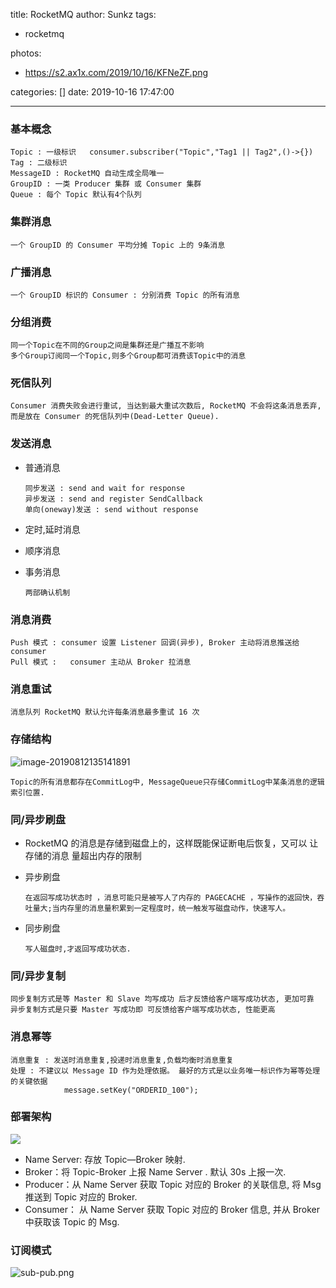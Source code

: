 title: RocketMQ
author: Sunkz
tags:
  - rocketmq

photos:

  - https://s2.ax1x.com/2019/10/16/KFNeZF.png

categories: []
date: 2019-10-16 17:47:00

---
### 基本概念

```
Topic : 一级标识   consumer.subscriber("Topic","Tag1 || Tag2",()->{})
Tag : 二级标识
MessageID : RocketMQ 自动生成全局唯一
GroupID : 一类 Producer 集群 或 Consumer 集群
Queue : 每个 Topic 默认有4个队列
```

### 集群消息

```
一个 GroupID 的 Consumer 平均分摊 Topic 上的 9条消息
```

### 广播消息

```
一个 GroupID 标识的 Consumer : 分别消费 Topic 的所有消息
```

### 分组消费

```
同一个Topic在不同的Group之间是集群还是广播互不影响
多个Group订阅同一个Topic,则多个Group都可消费该Topic中的消息
```

### 死信队列

```
Consumer 消费失败会进行重试, 当达到最大重试次数后, RocketMQ 不会将这条消息丢弃, 而是放在 Consumer 的死信队列中(Dead-Letter Queue).
```

### 发送消息

- 普通消息

  ```
  同步发送 : send and wait for response 
  异步发送 : send and register SendCallback
  单向(oneway)发送 : send without response
  ```

- 定时,延时消息

- 顺序消息

- 事务消息

  ```
  两部确认机制
  ```


### 消息消费

```
Push 模式 : consumer 设置 Listener 回调(异步), Broker 主动将消息推送给 consumer
Pull 模式 :	consumer 主动从 Broker 拉消息
```

### 消息重试

```
消息队列 RocketMQ 默认允许每条消息最多重试 16 次

```

### 存储结构

![image-20190812135141891](http://ww2.sinaimg.cn/large/006tNc79gy1g5wumavkvkj316u0tonf4.jpg)

```
Topic的所有消息都存在CommitLog中, MessageQueue只存储CommitLog中某条消息的逻辑索引位置.

```

### 同/异步刷盘

- RocketMQ 的消息是存储到磁盘上的，这样既能保证断电后恢复，又可以 让存储的消息 量超出内存的限制

- 异步刷盘

  ```
  在返回写成功状态时 ，消息可能只是被写人了内存的 PAGECACHE ，写操作的返回快，吞吐量大;当内存里的消息量积累到一定程度时，统一触发写磁盘动作，快速写人。
  
  ```

- 同步刷盘

  ```
  写人磁盘时,才返回写成功状态.
  
  ```

### 同/异步复制

```
同步复制方式是等 Master 和 Slave 均写成功 后才反馈给客户端写成功状态, 更加可靠
异步复制方式是只要 Master 写成功即 可反馈给客户端写成功状态, 性能更高

```

### 消息幂等

```
消息重复 : 发送时消息重复,投递时消息重复,负载均衡时消息重复
处理 : 不建议以 Message ID 作为处理依据。 最好的方式是以业务唯一标识作为幂等处理的关键依据
			message.setKey("ORDERID_100");

```

### 部署架构

![](http://tva1.sinaimg.cn/large/0060lm7Tly1g4yn8ppm0oj316e0nsjwh.jpg)

- Name Server: 存放 Topic—Broker 映射.
- Broker：将 Topic-Broker 上报 Name Server . 默认 30s 上报一次.
- Producer：从 Name Server 获取 Topic 对应的 Broker 的关联信息, 将 Msg 推送到 Topic 对应的 Broker.
- Consumer： 从 Name Server 获取 Topic 对应的 Broker 信息, 并从 Broker 中获取该 Topic 的 Msg.

### 订阅模式

![sub-pub.png](http://tva1.sinaimg.cn/large/0060lm7Tly1g4ynnogh7jj31lp0u0al7.jpg)

